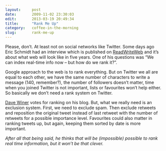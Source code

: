 ```yaml
---
layout:     post
date:       2009-11-02 23:30:03
edit:       2013-03-19 20:49:34
title:      "Rank Me Up"
category:   coffee-in-the-morning
slug:       rank-me-up
---
```


Please, don’t. At least not on social networks like Twitter. Some days ago Eric Schmidt had an interview which is published on [ReadWriteWeb](http://www.readwriteweb.com/archives/google_web_in_five_years.php) and it’s about what web will look like in five years. One of his questions was “We can index real-time info now – but how do we rank it?”.

Google approach to the web is to rank everything. But on Twitter we all are equal to each other, we have the same number of characters to write a message (140, remember?), the number of followers doesn’t matter, time when you joined Twitter is not important, lists or favourites won’t help either. So basically we don’t need a rank system on Twitter.

[Dave Winer](http://www.scripting.com/stories/2009/10/28/howToRankRealtimeSearch.html) votes for ranking on his blog. But, what we really need is an exclusion system. First, we need to exclude spam. Then exclude retweets and reposition the original tweet instead of last retweet with the number of retweets for a possible importance level. Favourites could also matter in ranking tweets up, but again, keeping them sorted by date is more important.

*After all that being said, he thinks that will be (impossible) possible to rank real time information, but it won’t be that clever.*
